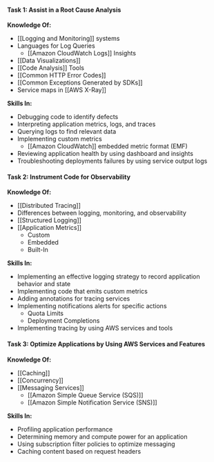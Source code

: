 #### Task 1: Assist in a Root Cause Analysis

**Knowledge Of:**
- [[Logging and Monitoring]] systems
- Languages for Log Queries
	- [[Amazon CloudWatch Logs]] Insights
- [[Data Visualizations]]
- [[Code Analysis]] Tools
- [[Common HTTP Error Codes]]
- [[Common Exceptions Generated by SDKs]]
- Service maps in [[AWS X-Ray]]

**Skills In:**
- Debugging code to identify defects
- Interpreting application metrics, logs, and traces
- Querying logs to find relevant data
- Implementing custom metrics
	- [[Amazon CloudWatch]] embedded metric format (EMF)
- Reviewing application health by using dashboard and insights
- Troubleshooting deployments failures by using service output logs


#### Task 2: Instrument Code for Observability

**Knowledge Of:**
- [[Distributed Tracing]]
- Differences between logging, monitoring, and observability
- [[Structured Logging]]
- [[Application Metrics]]
	- Custom
	- Embedded
	- Built-In

**Skills In:**
- Implementing an effective logging strategy to record application behavior and state
- Implementing code that emits custom metrics
- Adding annotations for tracing services
- Implementing notifications alerts for specific actions
	- Quota Limits
	- Deployment Completions
- Implementing tracing by using AWS services and tools

#### Task 3: Optimize Applications by Using AWS Services and Features

**Knowledge Of:**
- [[Caching]]
- [[Concurrency]]
- [[Messaging Services]]
	- [[Amazon Simple Queue Service (SQS)]]
	- [[Amazon Simple Notification Service (SNS)]]

**Skills In:**
- Profiling application performance
- Determining memory and compute power for an application
- Using subscription filter policies to optimize messaging
- Caching content based on request headers